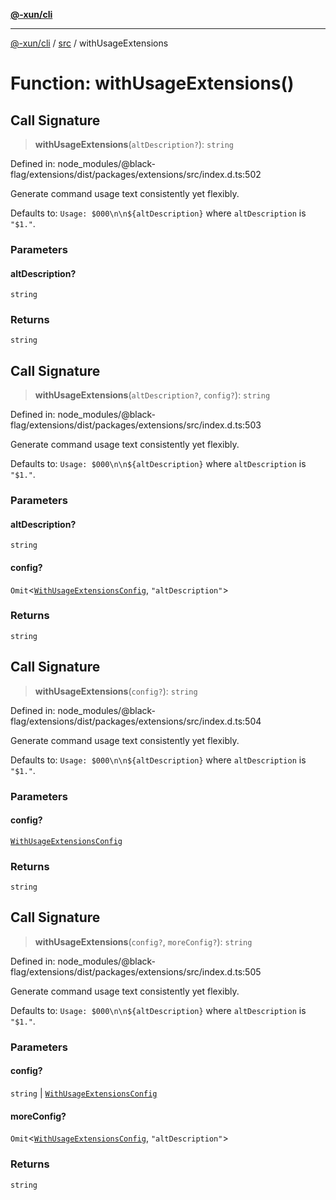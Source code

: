 [**@-xun/cli**](../../README.md)

***

[@-xun/cli](../../README.md) / [src](../README.md) / withUsageExtensions

# Function: withUsageExtensions()

## Call Signature

> **withUsageExtensions**(`altDescription?`): `string`

Defined in: node\_modules/@black-flag/extensions/dist/packages/extensions/src/index.d.ts:502

Generate command usage text consistently yet flexibly.

Defaults to: `Usage: $000\n\n${altDescription}` where `altDescription` is
`"$1."`.

### Parameters

#### altDescription?

`string`

### Returns

`string`

## Call Signature

> **withUsageExtensions**(`altDescription?`, `config?`): `string`

Defined in: node\_modules/@black-flag/extensions/dist/packages/extensions/src/index.d.ts:503

Generate command usage text consistently yet flexibly.

Defaults to: `Usage: $000\n\n${altDescription}` where `altDescription` is
`"$1."`.

### Parameters

#### altDescription?

`string`

#### config?

`Omit`\<[`WithUsageExtensionsConfig`](../type-aliases/WithUsageExtensionsConfig.md), `"altDescription"`\>

### Returns

`string`

## Call Signature

> **withUsageExtensions**(`config?`): `string`

Defined in: node\_modules/@black-flag/extensions/dist/packages/extensions/src/index.d.ts:504

Generate command usage text consistently yet flexibly.

Defaults to: `Usage: $000\n\n${altDescription}` where `altDescription` is
`"$1."`.

### Parameters

#### config?

[`WithUsageExtensionsConfig`](../type-aliases/WithUsageExtensionsConfig.md)

### Returns

`string`

## Call Signature

> **withUsageExtensions**(`config?`, `moreConfig?`): `string`

Defined in: node\_modules/@black-flag/extensions/dist/packages/extensions/src/index.d.ts:505

Generate command usage text consistently yet flexibly.

Defaults to: `Usage: $000\n\n${altDescription}` where `altDescription` is
`"$1."`.

### Parameters

#### config?

`string` | [`WithUsageExtensionsConfig`](../type-aliases/WithUsageExtensionsConfig.md)

#### moreConfig?

`Omit`\<[`WithUsageExtensionsConfig`](../type-aliases/WithUsageExtensionsConfig.md), `"altDescription"`\>

### Returns

`string`
